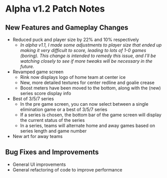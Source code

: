 # Alpha v1.2 Patch Notes

## New Features and Gameplay Changes

* Reduced puck and player size by 22% and 10% respectively
	* *In alpha v1.1, I made some adjustments to player size that ended up making it very difficult to score, leading to lots of 1-0 games (boring). This change is intended to remedy this issue, and I'll be watching closely to see if more tweaks will be necessary in the future.*
* Revamped game screen
	* Rink now displays logo of home team at center ice
	* New, more detailed textures for center redline and goalie crease
	* Boost meters have been moved to the bottom, along with the (new) series score display info
* Best of 3/5/7 series
	* In the pre game screen, you can now select between a single elimination game or a best of 3/5/7 series
	* If a series is chosen, the bottom bar of the game screen will display the current status of the series
	* In a series, teams will alternate home and away games based on series length and game number
* New art for away teams

## Bug Fixes and Improvements

* General UI improvements
* General refactoring of code to improve performance
